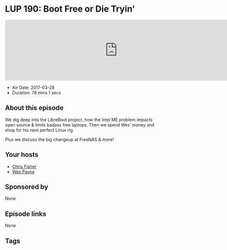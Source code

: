 # LUP 190: Boot Free or Die Tryin’

<iframe src="https://player.fireside.fm/v2/RUkczH-V+8eusTnUc?theme=dark" width="740" height="200" frameborder="0" scrolling="no"></iframe>

* Air Date: 2017-03-28
* Duration: 78 mins 1 secs

## About this episode

We dig deep into the LibreBoot project, how the Intel ME problem impacts open source & limits badass free laptops. Then we spend Wes’ money and shop for his next perfect Linux rig.

Plus we discuss the big changeup at FreeNAS & more!

## Your hosts
* [Chris Fisher](https://linuxunplugged.com/hosts/chrislas)
* [Wes Payne](https://linuxunplugged.com/hosts/wes)

## Sponsored by

None



## Episode links

None



## Tags

